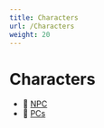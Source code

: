 ```yaml
---
title: Characters
url: /Characters
weight: 20
---
```


# Characters

- 📁 [NPC](./NPC/)
- 📁 [PCs](./PCs/)
